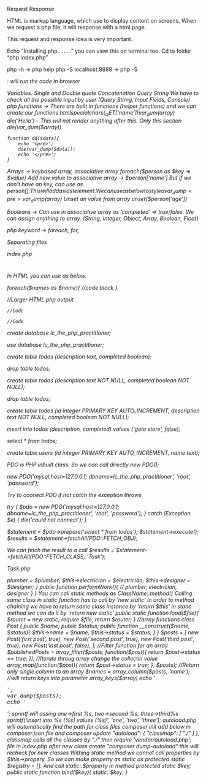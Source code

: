 Request
Response

HTML is markup language, which use to display content on screens. When we request a php file, it will response with a html page. 

This request and response idea is very important. 

Echo “Installing php………” you can view this on terminal too. Cd to folder “php index.php”

php -h → php help
php -S localhost:8888 → php -S <address>:<port> will run the code in browser

Variables.
Single and Double quote
Concatenation
Query String
We have to check all the possible input by user (Query String, Input Fields, Console)
php functions → There are built in functions (helper functions) and we can create our functions
	htmlspecialchars($_GET[‘name’])
	var_dum($array)
	die(‘Hello’) – This will not render anything after this. Only this section
		die(var_dum($array))

	function dd($data){
		echo '<pre>';
		die(var_dump($data));
		echo '</pre>';
	}


Arrays → 
	keybased array, associative array 
	foreach($person as $key => $value)
	Add new value to associative array → $person[‘name’]
	But if we don’t have an key, can use as $person[]. This will add as last element.
	We can use as below to style a var_dump
		<pre>var_dump($array)</pre>
	Unset an value from array unset($person[‘age’])

Booleans → Can use in associative array as ‘completed’ => true/false. We can assign anything to 	array. (String, Integer, Object, Array, Boolean, Float)
	
php keyword → foreach, for, 


Separating files

index.php

<?php
$name = 'Arafath';
require('index.view.php');


index.view.php

<body>
<h1><?=$name?></h1>
</body>

In HTML you can use as below.

foreach($names as $name){
//code block
}

<?php foreach($names as $name) : ?>
//Larger HTML php output
<?php endforeach; ?>

<?php if(condition) : ?>
	//Code
<?php else : ?>
	//Code
<?php endif; ?>

create database lc_the_php_practitioner;

use database lc_the_php_practitioner;

create table todos (description text, completed boolean);

drop table todos;

create table todos (description text NOT NULL, completed boolean NOT NULL);

drop table todos;

create table todos (id integer PRIMARY KEY AUTO_INCREMENT, description text NOT NULL, completed boolean NOT NULL);

insert into todos (description, completed) values ('goto store', false);

select * from todos;


create table users (id integer PRIMARY KEY AUTO_INCREMENT, name text);





PDO is PHP inbuilt class. So we can call directly new PDO();

new PDO('mysql:host=127.0.0.1; dbname=lc_the_php_practitioner', 'root', 'password');


Try to coonect PDO if not catch the exception throws

try {
	$pdo = new PDO('mysql:host=127.0.0.1; dbname=lc_the_php_practitioner', 'root', 'password');	
} catch (Exception $e) {
	die('could not connect');
}


$statement = $pdo->prepare('select * from todos');
$statement->execute();
$results = $statement->fetchAll(PDO::FETCH_OBJ);

We can fetch the result to a call
$results = $statement->fetchAll(PDO::FETCH_CLASS, 'Task');

Task.php

<?php
class Task {
    public $description;
    public $complete;
}

class Database{
	public static make(){

	}
}

By static method we can use class as Database::make without making an instance. 


Contractor needs electricion, plumber, designer to do a task

So we hire contractor with all these three

Yes. Contractor also can do these three. But the task will be little bit slower. 


class Contractor {

	private $plumber;
	private $electrician;
	private $designer;

	public function __construct($plumber, $electrician, $designer){
		$this->plumber = $plumber;
		$this->electrician = $electrician;
		$this->designer = $designer;
	}

	public function performWork(){
		// plumber, electrician, designer
	}
}

You can call static methods as ClassName::method()
Calling same class in static function has to call by 'new static'
In order to method chaining we have to return same class instance by 'return $this' in static method we can do it by 'return new static'

public static function load($file){
	$router = new static;
	require $file;
	return $router;
}


//array functions

class Post {
    public $name;
    public $status;

    public function __construct($name, $status){
        $this->name = $name;
        $this->status = $status;
    }
}

$posts = [
    new Post('first post', true),
    new Post('second post', true),
    new Post('third post', true),
    new Post('last post', false),
];

//Filter function for an array
$publishedPosts = array_filter($posts, function($post){
    return $post->status == true;
});

//Iterate throug array change the collectin value
array_map(function($post){
    return $post->status = true;
}, $posts);

//Return only single column to an array
$names = array_column($posts, 'name');

//will return keys into parameter
array_keys($array)


echo '<pre>';
var_dump($posts);
echo '</pre>';



sprintf will assing one->first %s, two->second %s, three->third%s
sprintf('insert into %s (%s) values (%s)', 'one', 'two', 'three');



autoload.php will automatically find the path for class files

composer init
add below in composer.json file and composer update
    "autoload": {
        "classmap": [
            "./"
        ]
    },
classmap calls all the classes by "./"
then require 'vendor/autoload.php'; file in index.php

after new class create "composer dump-autoload" this will recheck for new classes

Withing static method we cannot call properties by $this->propery. So we can make property as static as protected static $registry = []. And call static::$property in method

protected static $key;

public static function bind($key){
	static::$key;
}

